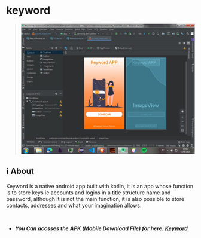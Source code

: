 # keyword
> <img width="600px" src="https://github.com/Samuel-Ricardo/keyword/blob/master/Readme%20Files/Keyword.jpeg">

## ℹ About
Keyword is a native android app built with kotlin, it is an app whose function is to store keys ie accounts and logins in a title structure name and password, although it is not the main function, it is also possible to store contacts, addresses and what your imagination allows.


<br>

- __*You Can accsses the APK (Mobile Download File) for here: [Keyword](https://github.com/Samuel-Ricardo/keyword/tree/master/apk%20-%20Download)*__
